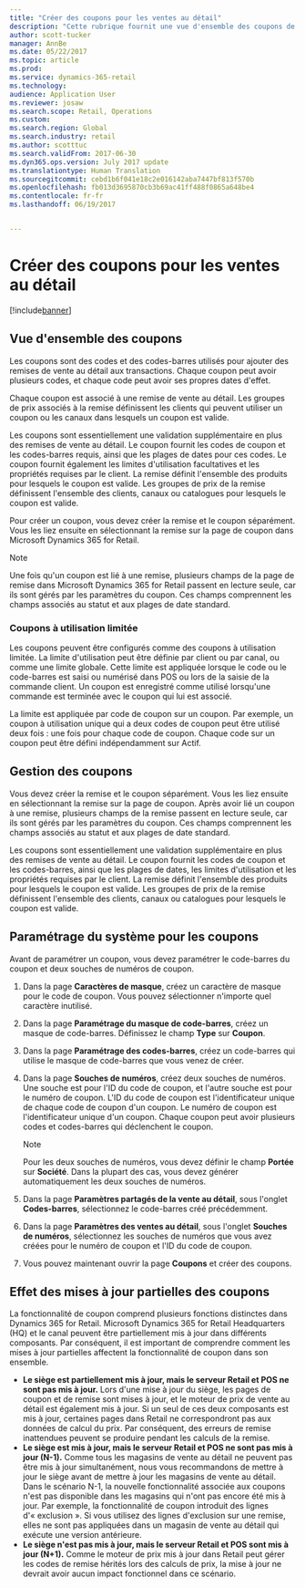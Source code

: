 ```yaml
---
title: "Créer des coupons pour les ventes au détail"
description: "Cette rubrique fournit une vue d'ensemble des coupons de vente au détail et décrit leur paramétrage."
author: scott-tucker
manager: AnnBe
ms.date: 05/22/2017
ms.topic: article
ms.prod: 
ms.service: dynamics-365-retail
ms.technology: 
audience: Application User
ms.reviewer: josaw
ms.search.scope: Retail, Operations
ms.custom: 
ms.search.region: Global
ms.search.industry: retail
ms.author: scotttuc
ms.search.validFrom: 2017-06-30
ms.dyn365.ops.version: July 2017 update
ms.translationtype: Human Translation
ms.sourcegitcommit: cebd1b6f041e18c2e016142aba7447bf813f570b
ms.openlocfilehash: fb013d3695870cb3b69ac41ff488f0865a648be4
ms.contentlocale: fr-fr
ms.lasthandoff: 06/19/2017


---
```


# <a name="create-coupons-for-retail-sales"></a>Créer des coupons pour les ventes au détail

[!include[banner](includes/banner.md)]


## <a name="overview-of-coupons"></a>Vue d'ensemble des coupons

Les coupons sont des codes et des codes-barres utilisés pour ajouter des remises de vente au détail aux transactions. Chaque coupon peut avoir plusieurs codes, et chaque code peut avoir ses propres dates d'effet. 

Chaque coupon est associé à une remise de vente au détail. Les groupes de prix associés à la remise définissent les clients qui peuvent utiliser un coupon ou les canaux dans lesquels un coupon est valide. 

Les coupons sont essentiellement une validation supplémentaire en plus des remises de vente au détail. Le coupon fournit les codes de coupon et les codes-barres requis, ainsi que les plages de dates pour ces codes. Le coupon fournit également les limites d'utilisation facultatives et les propriétés requises par le client. La remise définit l'ensemble des produits pour lesquels le coupon est valide. Les groupes de prix de la remise définissent l'ensemble des clients, canaux ou catalogues pour lesquels le coupon est valide.

Pour créer un coupon, vous devez créer la remise et le coupon séparément. Vous les liez ensuite en sélectionnant la remise sur la page de coupon dans Microsoft Dynamics 365 for Retail. 

> [!NOTE]
> Une fois qu'un coupon est lié à une remise, plusieurs champs de la page de remise dans Microsoft Dynamics 365 for Retail passent en lecture seule, car ils sont gérés par les paramètres du coupon. Ces champs comprennent les champs associés au statut et aux plages de date standard.

### <a name="limited-use-coupons"></a>Coupons à utilisation limitée

Les coupons peuvent être configurés comme des coupons à utilisation limitée. La limite d'utilisation peut être définie par client ou par canal, ou comme une limite globale. Cette limite est appliquée lorsque le code ou le code-barres est saisi ou numérisé dans POS ou lors de la saisie de la commande client. Un coupon est enregistré comme utilisé lorsqu'une commande est terminée avec le coupon qui lui est associé.

La limite est appliquée par code de coupon sur un coupon. Par exemple, un coupon à utilisation unique qui a deux codes de coupon peut être utilisé deux fois : une fois pour chaque code de coupon. Chaque code sur un coupon peut être défini indépendamment sur Actif.

## <a name="managing-coupons"></a>Gestion des coupons

Vous devez créer la remise et le coupon séparément. Vous les liez ensuite en sélectionnant la remise sur la page de coupon. Après avoir lié un coupon à une remise, plusieurs champs de la remise passent en lecture seule, car ils sont gérés par les paramètres du coupon. Ces champs comprennent les champs associés au statut et aux plages de date standard.  

Les coupons sont essentiellement une validation supplémentaire en plus des remises de vente au détail. Le coupon fournit les codes de coupon et les codes-barres, ainsi que les plages de dates, les limites d'utilisation et les propriétés requises par le client. La remise définit l'ensemble des produits pour lesquels le coupon est valide. Les groupes de prix de la remise définissent l'ensemble des clients, canaux ou catalogues pour lesquels le coupon est valide.

## <a name="system-setup-for-coupons"></a>Paramétrage du système pour les coupons 

Avant de paramétrer un coupon, vous devez paramétrer le code-barres du coupon et deux souches de numéros de coupon. 

1.  Dans la page **Caractères de masque**, créez un caractère de masque pour le code de coupon. Vous pouvez sélectionner n'importe quel caractère inutilisé.
2.  Dans la page **Paramétrage du masque de code-barres**, créez un masque de code-barres. Définissez le champ **Type** sur **Coupon**.
3.  Dans la page **Paramétrage des codes-barres**, créez un code-barres qui utilise le masque de code-barres que vous venez de créer.
4.  Dans la page **Souches de numéros**, créez deux souches de numéros. Une souche est pour l'ID du code de coupon, et l'autre souche est pour le numéro de coupon. L'ID du code de coupon est l'identificateur unique de chaque code de coupon d'un coupon. Le numéro de coupon est l'identificateur unique d'un coupon. Chaque coupon peut avoir plusieurs codes et codes-barres qui déclenchent le coupon.

    > [!NOTE]
    > Pour les deux souches de numéros, vous devez définir le champ **Portée** sur **Société**. Dans la plupart des cas, vous devez générer automatiquement les deux souches de numéros.

5.  Dans la page **Paramètres partagés de la vente au détail**, sous l'onglet **Codes-barres**, sélectionnez le code-barres créé précédemment.
6.  Dans la page **Paramètres des ventes au détail**, sous l'onglet **Souches de numéros**, sélectionnez les souches de numéros que vous avez créées pour le numéro de coupon et l'ID du code de coupon.
7.  Vous pouvez maintenant ouvrir la page **Coupons** et créer des coupons.

## <a name="the-effect-of-partial-updates-on-coupons"></a>Effet des mises à jour partielles des coupons

La fonctionnalité de coupon comprend plusieurs fonctions distinctes dans Dynamics 365 for Retail. Microsoft Dynamics 365 for Retail Headquarters (HQ) et le canal peuvent être partiellement mis à jour dans différents composants. Par conséquent, il est important de comprendre comment les mises à jour partielles affectent la fonctionnalité de coupon dans son ensemble.

- **Le siège est partiellement mis à jour, mais le serveur Retail et POS ne sont pas mis à jour.** Lors d'une mise à jour du siège, les pages de coupon et de remise sont mises à jour, et le moteur de prix de vente au détail est également mis à jour. Si un seul de ces deux composants est mis à jour, certaines pages dans Retail ne correspondront pas aux données de calcul du prix. Par conséquent, des erreurs de remise inattendues peuvent se produire pendant les calculs de la remise.
- **Le siège est mis à jour, mais le serveur Retail et POS ne sont pas mis à jour (N-1).** Comme tous les magasins de vente au détail ne peuvent pas être mis à jour simultanément, nous vous recommandons de mettre à jour le siège avant de mettre à jour les magasins de vente au détail. Dans le scénario N-1, la nouvelle fonctionnalité associée aux coupons n'est pas disponible dans les magasins qui n'ont pas encore été mis à jour. Par exemple, la fonctionnalité de coupon introduit des lignes d'« exclusion ». Si vous utilisez des lignes d'exclusion sur une remise, elles ne sont pas appliquées dans un magasin de vente au détail qui exécute une version antérieure.
- **Le siège n'est pas mis à jour, mais le serveur Retail et POS sont mis à jour (N+1).** Comme le moteur de prix mis à jour dans Retail peut gérer les codes de remise hérités lors des calculs de prix, la mise à jour ne devrait avoir aucun impact fonctionnel dans ce scénario.

